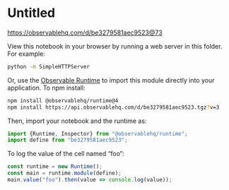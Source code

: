 # Untitled

https://observablehq.com/d/be3279581aec9523@73

View this notebook in your browser by running a web server in this folder. For
example:

~~~sh
python -m SimpleHTTPServer
~~~

Or, use the [Observable Runtime](https://github.com/observablehq/runtime) to
import this module directly into your application. To npm install:

~~~sh
npm install @observablehq/runtime@4
npm install https://api.observablehq.com/d/be3279581aec9523.tgz?v=3
~~~

Then, import your notebook and the runtime as:

~~~js
import {Runtime, Inspector} from "@observablehq/runtime";
import define from "be3279581aec9523";
~~~

To log the value of the cell named “foo”:

~~~js
const runtime = new Runtime();
const main = runtime.module(define);
main.value("foo").then(value => console.log(value));
~~~
